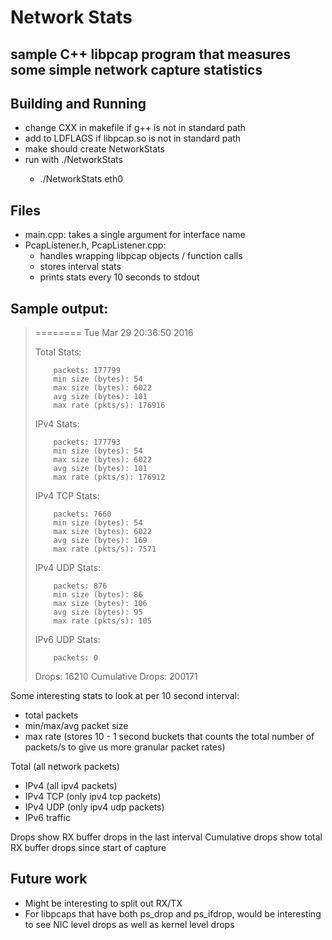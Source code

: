 # Network Stats

## sample C++ libpcap program that measures some simple network capture statistics

## Building and Running
  * change CXX in makefile if g++ is not in standard path
  * add to LDFLAGS if libpcap.so is not in standard path
  * make should create NetworkStats
  * run with ./NetworkStats <interface name> 
    * ./NetworkStats eth0 


## Files
  * main.cpp: takes a single argument for interface name
  * PcapListener.h, PcapListener.cpp: 
    * handles wrapping libpcap objects / function calls
    * stores interval stats
    * prints stats every 10 seconds to stdout


## Sample output:

> ======== Tue Mar 29 20:36:50 2016
> 
> Total Stats: 
>
>         packets: 177799
>         min size (bytes): 54
>         max size (bytes): 6022
>         avg size (bytes): 101
>         max rate (pkts/s): 176916
>
> IPv4 Stats: 
>
>         packets: 177793
>         min size (bytes): 54
>         max size (bytes): 6022
>         avg size (bytes): 101
>         max rate (pkts/s): 176912
>
> IPv4 TCP Stats: 
>
>         packets: 7660
>         min size (bytes): 54
>         max size (bytes): 6022
>         avg size (bytes): 169
>         max rate (pkts/s): 7571
>
> IPv4 UDP Stats: 
>
>         packets: 876
>         min size (bytes): 86
>         max size (bytes): 106
>         avg size (bytes): 95
>         max rate (pkts/s): 105
>
> IPv6 UDP Stats: 
>
>         packets: 0
>
> Drops: 16210
> Cumulative Drops: 200171

Some interesting stats to look at per 10 second interval:
  * total packets
  * min/max/avg packet size
  * max rate (stores 10 - 1 second buckets that counts the total number of packets/s to give us more granular packet rates)

Total (all network packets)
  * IPv4 (all ipv4 packets)
   * IPv4 TCP (only ipv4 tcp packets)
   * IPv4 UDP (only ipv4 udp packets)
  * IPv6 traffic

Drops show RX buffer drops in the last interval
Cumulative drops show total RX buffer drops since start of capture


## Future work

  * Might be interesting to split out RX/TX
  * For libpcaps that have both ps_drop and ps_ifdrop, would be interesting to see NIC level drops as well as kernel level drops
